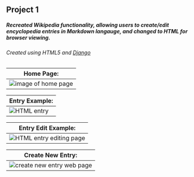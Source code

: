 ## Project 1

##### Recreated Wikipedia functionality, allowing users to create/edit encyclopedia entries in Markdown langauge, and changed to HTML for browser viewing.
###### Created using HTML5 and <a href="https://www.djangoproject.com" target="_blank">Django</a>


| Home Page: |
| ------------- |
| <img src="https://i.imgur.com/aI5r3Cm.png" alt="image of home page">  |

| Entry Example: |
| ------------- |
| <img src="https://i.imgur.com/Myxlaut.png" alt="HTML entry">  |



| Entry Edit Example: |
| ------------- |
|<img src="https://i.imgur.com/cQ6em95.png" alt="HTML entry editing page">  |

| Create New Entry: |
| ------------- |
| <img src="https://i.imgur.com/RqGagYr.png" alt="create new entry web page">  |

